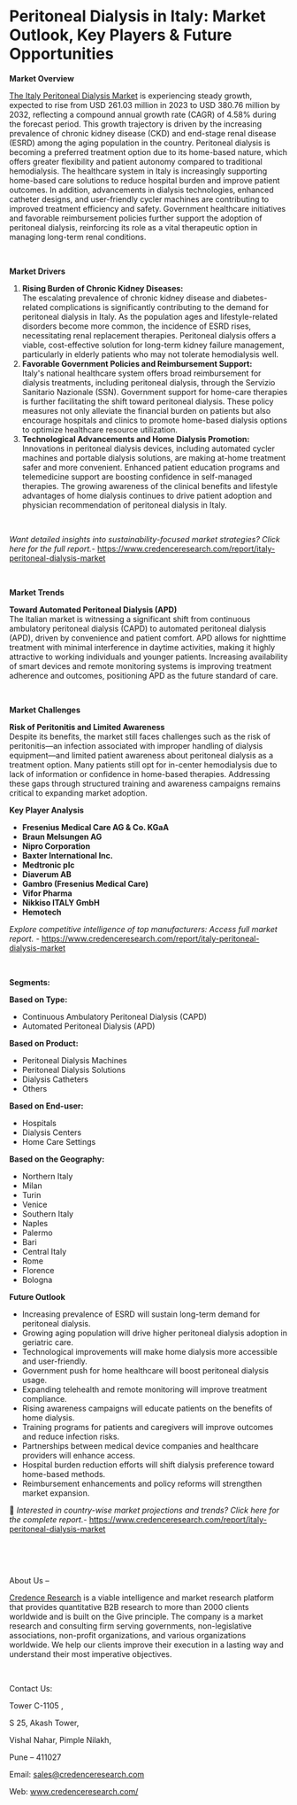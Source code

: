 # Peritoneal Dialysis in Italy: Market Outlook, Key Players & Future Opportunities


<p><strong>Market Overview</strong></p>
<p><a href="https://www.credenceresearch.com/report/italy-peritoneal-dialysis-market">The Italy Peritoneal Dialysis Market</a> is experiencing steady growth, expected to rise from USD 261.03 million in 2023 to USD 380.76 million by 2032, reflecting a compound annual growth rate (CAGR) of 4.58% during the forecast period. This growth trajectory is driven by the increasing prevalence of chronic kidney disease (CKD) and end-stage renal disease (ESRD) among the aging population in the country. Peritoneal dialysis is becoming a preferred treatment option due to its home-based nature, which offers greater flexibility and patient autonomy compared to traditional hemodialysis. The healthcare system in Italy is increasingly supporting home-based care solutions to reduce hospital burden and improve patient outcomes. In addition, advancements in dialysis technologies, enhanced catheter designs, and user-friendly cycler machines are contributing to improved treatment efficiency and safety. Government healthcare initiatives and favorable reimbursement policies further support the adoption of peritoneal dialysis, reinforcing its role as a vital therapeutic option in managing long-term renal conditions.</p>
<p><strong>&nbsp;</strong></p>
<p><strong>Market Drivers</strong></p>
<ol>
<li><strong> Rising Burden of Chronic Kidney Diseases:</strong><br data-start="1222" data-end="1225" /> The escalating prevalence of chronic kidney disease and diabetes-related complications is significantly contributing to the demand for peritoneal dialysis in Italy. As the population ages and lifestyle-related disorders become more common, the incidence of ESRD rises, necessitating renal replacement therapies. Peritoneal dialysis offers a viable, cost-effective solution for long-term kidney failure management, particularly in elderly patients who may not tolerate hemodialysis well.</li>
<li data-start="1713" data-end="2248"><strong data-start="1713" data-end="1776"> Favorable Government Policies and Reimbursement Support:</strong><br data-start="1776" data-end="1779" /> Italy's national healthcare system offers broad reimbursement for dialysis treatments, including peritoneal dialysis, through the Servizio Sanitario Nazionale (SSN). Government support for home-care therapies is further facilitating the shift toward peritoneal dialysis. These policy measures not only alleviate the financial burden on patients but also encourage hospitals and clinics to promote home-based dialysis options to optimize healthcare resource utilization.</li>
<li data-start="2250" data-end="2782"><strong data-start="2250" data-end="2312"> Technological Advancements and Home Dialysis Promotion:</strong><br data-start="2312" data-end="2315" /> Innovations in peritoneal dialysis devices, including automated cycler machines and portable dialysis solutions, are making at-home treatment safer and more convenient. Enhanced patient education programs and telemedicine support are boosting confidence in self-managed therapies. The growing awareness of the clinical benefits and lifestyle advantages of home dialysis continues to drive patient adoption and physician recommendation of peritoneal dialysis in Italy.</li>
</ol>
<p><strong>&nbsp;</strong></p>
<p><em>Want detailed insights into sustainability-focused market strategies? Click here for the full report.- </em><a href="https://www.credenceresearch.com/report/italy-peritoneal-dialysis-market">https://www.credenceresearch.com/report/italy-peritoneal-dialysis-market</a></p>
<p>&nbsp;</p>
<p><strong>Market Trends</strong></p>
<p><strong>Toward Automated Peritoneal Dialysis (APD)</strong><br /> The Italian market is witnessing a significant shift from continuous ambulatory peritoneal dialysis (CAPD) to automated peritoneal dialysis (APD), driven by convenience and patient comfort. APD allows for nighttime treatment with minimal interference in daytime activities, making it highly attractive to working individuals and younger patients. Increasing availability of smart devices and remote monitoring systems is improving treatment adherence and outcomes, positioning APD as the future standard of care.</p>
<p><strong>&nbsp;</strong></p>
<p><strong>Market Challenges</strong></p>
<p><strong>Risk of Peritonitis and Limited Awareness</strong><br data-start="3459" data-end="3462" /> Despite its benefits, the market still faces challenges such as the risk of peritonitis&mdash;an infection associated with improper handling of dialysis equipment&mdash;and limited patient awareness about peritoneal dialysis as a treatment option. Many patients still opt for in-center hemodialysis due to lack of information or confidence in home-based therapies. Addressing these gaps through structured training and awareness campaigns remains critical to expanding market adoption.</p>
<p><strong>Key Player Analysis</strong></p>
<ul>
<li><strong>Fresenius Medical Care AG &amp; Co. KGaA</strong></li>
<li><strong>Braun Melsungen AG</strong></li>
<li><strong>Nipro Corporation</strong></li>
<li><strong>Baxter International Inc.</strong></li>
<li><strong>Medtronic plc</strong></li>
<li><strong>Diaverum AB</strong></li>
<li><strong>Gambro (Fresenius Medical Care)</strong></li>
<li><strong>Vifor Pharma</strong></li>
<li><strong>Nikkiso ITALY GmbH</strong></li>
<li><strong>Hemotech</strong></li>
</ul>
<p><em>Explore competitive intelligence of top manufacturers: Access full market report. - </em><a href="https://www.credenceresearch.com/report/italy-peritoneal-dialysis-market">https://www.credenceresearch.com/report/italy-peritoneal-dialysis-market</a></p>
<p>&nbsp;</p>
<p><strong>Segments:</strong></p>
<p><strong>Based on&nbsp;Type:</strong></p>
<ul>
<li>Continuous Ambulatory Peritoneal Dialysis (CAPD)</li>
<li>Automated Peritoneal Dialysis (APD)</li>
</ul>
<p><strong>Based on Product:</strong></p>
<ul>
<li>Peritoneal Dialysis Machines</li>
<li>Peritoneal Dialysis Solutions</li>
<li>Dialysis Catheters</li>
<li>Others</li>
</ul>
<p><strong>Based on End-user:</strong></p>
<ul>
<li>Hospitals</li>
<li>Dialysis Centers</li>
<li>Home Care Settings</li>
</ul>
<p><strong>Based on the Geography:</strong></p>
<ul>
<li>Northern Italy</li>
<li>Milan</li>
<li>Turin</li>
<li>Venice</li>
<li>Southern Italy</li>
<li>Naples</li>
<li>Palermo</li>
<li>Bari</li>
<li>Central Italy</li>
<li>Rome</li>
<li>Florence</li>
<li>Bologna</li>
</ul>
<p><strong>Future Outlook </strong></p>
<ul>
<li>Increasing prevalence of ESRD will sustain long-term demand for peritoneal dialysis.</li>
<li>Growing aging population will drive higher peritoneal dialysis adoption in geriatric care.</li>
<li>Technological improvements will make home dialysis more accessible and user-friendly.</li>
<li>Government push for home healthcare will boost peritoneal dialysis usage.</li>
<li>Expanding telehealth and remote monitoring will improve treatment compliance.</li>
<li>Rising awareness campaigns will educate patients on the benefits of home dialysis.</li>
<li>Training programs for patients and caregivers will improve outcomes and reduce infection risks.</li>
<li>Partnerships between medical device companies and healthcare providers will enhance access.</li>
<li>Hospital burden reduction efforts will shift dialysis preference toward home-based methods.</li>
<li>Reimbursement enhancements and policy reforms will strengthen market expansion.</li>
</ul>
<p>📌 <em>Interested in country-wise market projections and trends? Click here for the complete report.- </em><a href="https://www.credenceresearch.com/report/italy-peritoneal-dialysis-market">https://www.credenceresearch.com/report/italy-peritoneal-dialysis-market</a></p>
<p>&nbsp;</p>
<p>&nbsp;</p>
<p>About Us &ndash;</p>
<p><a href="https://www.credenceresearch.com/">Credence Research</a> is a viable intelligence and market research platform that provides quantitative B2B research to more than 2000 clients worldwide and is built on the Give principle. The company is a market research and consulting firm serving governments, non-legislative associations, non-profit organizations, and various organizations worldwide. We help our clients improve their execution in a lasting way and understand their most imperative objectives.</p>
<p>&nbsp;</p>
<p>Contact Us:</p>
<p>Tower C-1105 ,</p>
<p>S 25, Akash Tower,</p>
<p>Vishal Nahar, Pimple Nilakh,</p>
<p>Pune &ndash; 411027</p>
<p>Email: <a href="mailto:sales@credenceresearch.com">sales@credenceresearch.com</a></p>
<p>Web: <a href="http://www.credenceresearch.com/">www.credenceresearch.com/</a></p>
